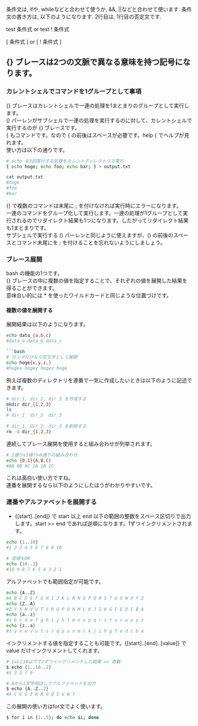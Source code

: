 条件文は, ifや, whileなどと合わせて使うか, &&, ||などと合わせて使います. 
条件文の書き方は, 以下のようになります. 2行目は, 1行目の否定文です.

test 条件式    or  test ! 条件式  

\[ 条件式 \]   or  \[ ! 条件式 \]


## {} ブレースは2つの文脈で異なる意味を持つ記号になります。

### カレントシェルでコマンドを1グループとして事項

{} ブレースはカレントシェルで一連の処理を1まとまりのグループとして実行します。  
() パーレンがサブシェルで一連の処理を実行するのに対して、カレントシェルで実行するのが {} ブレースです。  
{ もコマンドです。なので { の前後はスペースが必要です。help { でヘルプが見れます。  
使い方は以下の通りです。

```bash
# echo を3回実行する処理をカレントディレクトリで実行
{ echo hoge; echo foo; echo bar; } > output.txt

cat output.txt
#hoge
#foo
#bar
```

{} で複数のコマンドは末尾に ; を付けなければ実行時にエラーになります。  
一連のコマンドをグループ化して実行します。一連の処理が1グループとして実行されるのでリダイレクト結果も1つになります。したがってリダイレクト結果も1まとまりです。  
サブシェルで実行する () パーレンと同じように使えますが、() の前後のスペースとコマンド末尾にを ; を付けることを忘れないようにしましょう。  

### ブレース展開

bash の機能の1つです。  
{} ブレースの中に複数の値を指定することで、それぞれの値を展開した結果を得ることができます。  
意味合い的には * を使ったワイルドカードと同じような位置づけです。  

#### 複数の値を展開する

展開結果は以下のようになります。
```bash
echo data_{a,b,c}
#data_a data_b data_c

```bash
# カンマだけなら空文字として展開
echo hoge{x,y,z,}
#hogex hogey hogez hoge
```

例えば複数のディレクトリを連番で一気に作成したいときは以下のように記述できます。
```bash
# dir_1, dir_2, dir_3 を作成する
mkdir dir_{1,2,3}
ls
# dir_1  dir_2  dir_3
    
# dir_1, dir_2, dir_3 を削除する
rm -d dir_{1,2,3}
```

連続してブレース展開を使用すると組み合わせが列挙されます。

```bash
# 2通りx3通り=6通りの組み合わせ
echo {0,1}{A,B,C}
#0A 0B 0C 1A 1B 1C
```

これは面白い使い方ですね。  
連番を展開するなら以下のようにしたほうがわかりやすいです。  

### 連番やアルファベットを展開する

- {[start]..[end]} で start 以上 end 以下の範囲の整数をスペース区切りで出力します。start >= end であれば逆順になります。1ずつインクリメントされます。

```bash
echo {1..10}
#1 2 3 4 5 6 7 8 9 10
    
# 逆順もOK
echo {10..1}
#10 9 8 7 6 5 4 3 2 1
```

アルファベットでも範囲指定が可能です。

```bash 
echo {A..Z}
#A B C D E F G H I J K L M N O P Q R S T U V W X Y Z
echo {Z..A}
#Z Y X W V U T S R Q P O N M L K J I H G F E D C B A
echo {a..z}
#a b c d e f g h i j k l m n o p q r s t u v w x y z
echo {z..a}
#z y x w v u t s r q p o n m l k j i h g f e d c b a
```    

インクリメントする値を指定することも可能です。{[start]..[end]..[value]} で value だけインクリメントしてくれます。

```bash
# 1以上10以下で2ずつインクリメントした結果 => 奇数
$ echo {1..10..2}
#1 3 5 7 9
```
```bash
# Aから1文字飛ばしでアルファベットを出力
$ echo {A..Z..2}
#A C E G I K M O Q S U W Y
```

この展開の使い方はfor文でよく使います。

```bash
$ for i in {1..5}; do echo $i; done
```




